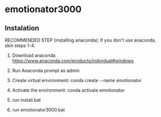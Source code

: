 # emotionator3000

## Instalation
RECOMMENDED STEP (installing anaconda):
If you don't use anaconda, skin steps 1-4. 
1) Download anaconda https://www.anaconda.com/products/individual#windows
2) Run Anaconda prompt as admin
3) Create virtual environment: conda create --name emotionator
4) Activate the environment: conda activate emotionator

5) run install.bat
6) run emotionator3000.bat
